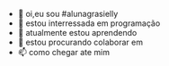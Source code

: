 - 👋 oi,eu sou #alunagrasielly
- 👀 estou interressada em programação 
- 🌱 atualmente estou aprendendo 
- 💞️ estou procurando colaborar em 
- 📫 como chegar ate mim 

<!---
grasygomes/grasygomes is a ✨ special ✨ repository because its `README.md` (this file) appears on your GitHub profile.
You can click the Preview link to take a look at your changes.
--->
